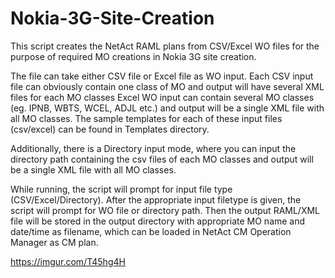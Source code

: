 # Nokia-3G-Site-Creation
This script creates the NetAct RAML plans from CSV/Excel WO files for the purpose of required MO creations in Nokia 3G site creation.

The file can take either CSV file or Excel file as WO input.
Each CSV input file can obviously contain one class of MO and output will have several XML files for each MO classes
Excel WO input can contain several MO classes (eg. IPNB, WBTS, WCEL, ADJL etc.) and output will be a single XML file with all MO classes.
The sample templates for each of these input files (csv/excel) can be found in Templates directory.

Additionally, there is a Directory input mode, where you can input the directory path containing the csv files of each MO classes and output will be a single XML file with all MO classes.

While running, the script will prompt for input file type (CSV/Excel/Directory). After the appropriate input filetype is given, the script will prompt for WO file or directory path. Then the output RAML/XML file will be stored in the output directory with appropriate MO name and date/time as filename, which can be loaded in NetAct CM Operation Manager as CM plan.

https://imgur.com/T45hg4H




